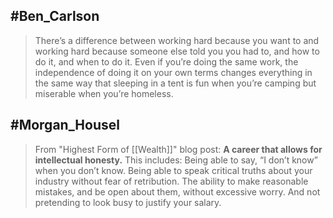 ## #Ben_Carlson
>There’s a difference between working hard because you want to and working hard because someone else told you you had to, and how to do it, and when to do it. Even if you’re doing the same work, the independence of doing it on your own terms changes everything in the same way that sleeping in a tent is fun when you’re camping but miserable when you’re homeless.

## #Morgan_Housel
> From "Highest Form of [[Wealth]]" blog post:
>**A career that allows for intellectual honesty.**
>This includes: Being able to say, “I don’t know” when you don’t know. Being able to speak critical truths about your industry without fear of retribution. The ability to make reasonable mistakes, and be open about them, without excessive worry. And not pretending to look busy to justify your salary.

